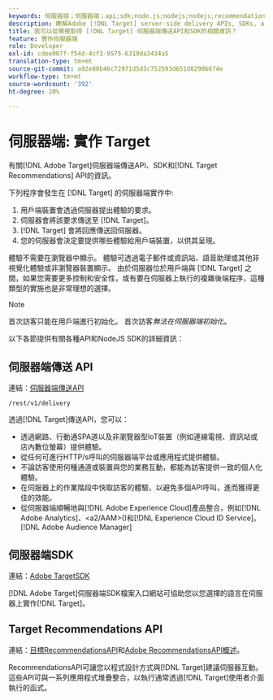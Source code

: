 ```yaml
---
keywords: 伺服器端；伺服器端；api;sdk;node.js;nodejs;nodejs;recommendations api;api:api
description: 瞭解Adobe [!DNL Target] server-side delivery APIs, SDKs, and [!DNL Target] RecommendationsAPI。
title: 我可以從哪裡取得 [!DNL Target] 伺服器端傳送API和SDK的相關資訊？
feature: 實作伺服器端
role: Developer
exl-id: cdee007f-f54d-4cf3-9575-6319da3434a5
translation-type: tm+mt
source-git-commit: a92e88b46c72971d5d3c752593d651d8290b674e
workflow-type: tm+mt
source-wordcount: '392'
ht-degree: 20%

---
```


# 伺服器端: 實作 Target

有關[!DNL Adobe Target]伺服器端傳送API、SDK和[!DNL Target Recommendations] API的資訊。

下列程序會發生在 [!DNL Target] 的伺服器端實作中:

1. 用戶端裝置會透過伺服器提出體驗的要求。
1. 伺服器會將該要求傳送至 [!DNL Target]。
1. [!DNL Target] 會將回應傳送回伺服器。
1. 您的伺服器會決定要提供哪些體驗給用戶端裝置，以供其呈現。

體驗不需要在瀏覽器中顯示。 體驗可透過電子郵件或資訊站、語音助理或其他非視覺化體驗或非瀏覽器裝置顯示。 由於伺服器位於用戶端與 [!DNL Target] 之間，如果您需要更多控制和安全性，或有要在伺服器上執行的複雜後端程序，這種類型的實施也是非常理想的選擇。

>[!NOTE]
>
>首次訪客只能在用戶端進行初始化。 首次訪客&#x200B;*無法在伺服器端初始化*。

以下各節提供有關各種API和NodeJS SDK的詳細資訊：

## 伺服器端傳送 API

連結：[伺服器端傳送API](https://developers.adobetarget.com/api/delivery-api/)

`/rest/v1/delivery`

透過[!DNL Target]傳送API，您可以：

* 透過網路、行動通SPA道以及非瀏覽器型IoT裝置（例如連線電視、資訊站或店內數位螢幕）提供體驗。
* 從任何可進行HTTP/s呼叫的伺服器端平台或應用程式提供體驗。
* 不論訪客使用何種通道或裝置與您的業務互動，都能為訪客提供一致的個人化體驗。
* 在伺服器上的作業階段中快取訪客的體驗，以避免多個API呼叫，進而獲得更佳的效能。
* 從伺服器端順暢地與[!DNL Adobe Experience Cloud]產品整合，例如[!DNL Adobe Analytics]、&lt;a2/AAM>()和[!DNL Experience Cloud ID Service]。[!DNL Adobe Audience Manager]

## 伺服器端SDK

連結：[Adobe TargetSDK](https://adobetarget-sdks.gitbook.io/docs/)

[!DNL Adobe Target]伺服器端SDK檔案入口網站可協助您以您選擇的語言在伺服器上實作[!DNL Target]。

## Target Recommendations API

連結：[目標RecommendationsAPI](https://developers.adobetarget.com/api/recommendations)和[Adobe RecommendationsAPI概述](https://experienceleague.adobe.com/docs/target-learn/recommendations-api-tutorial/recs-api-overview.html)。

RecommendationsAPI可讓您以程式設計方式與[!DNL Target]建議伺服器互動。 這些API可與一系列應用程式堆疊整合，以執行通常透過[!DNL Target]使用者介面執行的函式。
